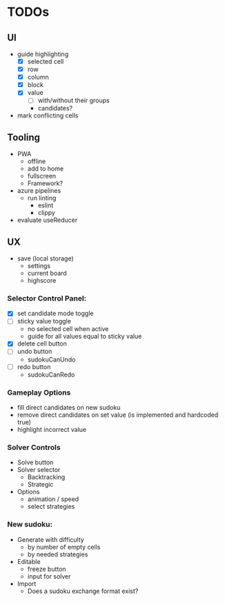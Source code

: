 # TODOs

## UI
- guide highlighting
  - [X] selected cell
  - [X] row
  - [X] column
  - [X] block
  - [x] value
    - [ ] with/without their groups
    - candidates?
- mark conflicting cells

## Tooling
- PWA
  - offline
  - add to home
  - fullscreen
  - Framework?
- azure pipelines
  - run linting
    - eslint
    - clippy
- evaluate useReducer

## UX
- save (local storage)
  - settings
  - current board
  - highscore

### Selector Control Panel:
- [X] set candidate mode toggle
- [ ] sticky value toggle
  - no selected cell when active
  - guide for all values equal to sticky value
- [X] delete cell button
- [ ] undo button
  - sudokuCanUndo
- [ ] redo button
  - sudokuCanRedo
### Gameplay Options
- fill direct candidates on new sudoku
- remove direct candidates on set value (is implemented and hardcoded true)
- highlight incorrect value
### Solver Controls
- Solve button
- Solver selector
  - Backtracking
  - Strategic
- Options
    - animation / speed
    - select strategies
### New sudoku:
- Generate with difficulty
  - by number of empty cells
  - by needed strategies
- Editable
  - freeze button
  - input for solver
- Import
  - Does a sudoku exchange format exist?
